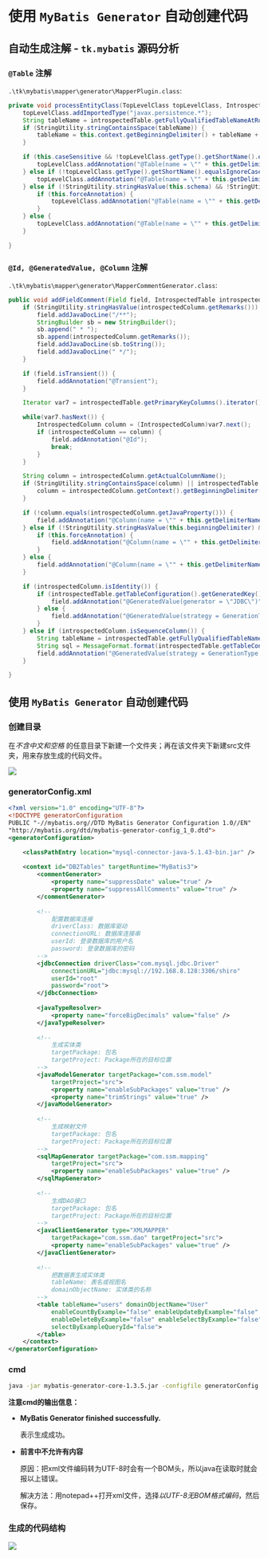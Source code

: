 # 使用 ```MyBatis Generator``` 自动创建代码

## 自动生成注解 - ```tk.mybatis``` 源码分析

### ```@Table``` 注解

```.\tk\mybatis\mapper\generator\MapperPlugin.class```:

```java
private void processEntityClass(TopLevelClass topLevelClass, IntrospectedTable introspectedTable) {
    topLevelClass.addImportedType("javax.persistence.*");
    String tableName = introspectedTable.getFullyQualifiedTableNameAtRuntime();
    if (StringUtility.stringContainsSpace(tableName)) {
        tableName = this.context.getBeginningDelimiter() + tableName + this.context.getEndingDelimiter();
    }

    if (this.caseSensitive && !topLevelClass.getType().getShortName().equals(tableName)) {
        topLevelClass.addAnnotation("@Table(name = \"" + this.getDelimiterName(tableName) + "\")");
    } else if (!topLevelClass.getType().getShortName().equalsIgnoreCase(tableName)) {
        topLevelClass.addAnnotation("@Table(name = \"" + this.getDelimiterName(tableName) + "\")");
    } else if (!StringUtility.stringHasValue(this.schema) && !StringUtility.stringHasValue(this.beginningDelimiter) && !StringUtility.stringHasValue(this.endingDelimiter)) {
        if (this.forceAnnotation) {
            topLevelClass.addAnnotation("@Table(name = \"" + this.getDelimiterName(tableName) + "\")");
        }
    } else {
        topLevelClass.addAnnotation("@Table(name = \"" + this.getDelimiterName(tableName) + "\")");
    }

}
```

### ```@Id, @GeneratedValue, @Column``` 注解

```.\tk\mybatis\mapper\generator\MapperCommentGenerator.class```:

```java
public void addFieldComment(Field field, IntrospectedTable introspectedTable, IntrospectedColumn introspectedColumn) {
    if (StringUtility.stringHasValue(introspectedColumn.getRemarks())) {
        field.addJavaDocLine("/**");
        StringBuilder sb = new StringBuilder();
        sb.append(" * ");
        sb.append(introspectedColumn.getRemarks());
        field.addJavaDocLine(sb.toString());
        field.addJavaDocLine(" */");
    }

    if (field.isTransient()) {
        field.addAnnotation("@Transient");
    }

    Iterator var7 = introspectedTable.getPrimaryKeyColumns().iterator();

    while(var7.hasNext()) {
        IntrospectedColumn column = (IntrospectedColumn)var7.next();
        if (introspectedColumn == column) {
            field.addAnnotation("@Id");
            break;
        }
    }

    String column = introspectedColumn.getActualColumnName();
    if (StringUtility.stringContainsSpace(column) || introspectedTable.getTableConfiguration().isAllColumnDelimitingEnabled()) {
        column = introspectedColumn.getContext().getBeginningDelimiter() + column + introspectedColumn.getContext().getEndingDelimiter();
    }

    if (!column.equals(introspectedColumn.getJavaProperty())) {
        field.addAnnotation("@Column(name = \"" + this.getDelimiterName(column) + "\")");
    } else if (!StringUtility.stringHasValue(this.beginningDelimiter) && !StringUtility.stringHasValue(this.endingDelimiter)) {
        if (this.forceAnnotation) {
            field.addAnnotation("@Column(name = \"" + this.getDelimiterName(column) + "\")");
        }
    } else {
        field.addAnnotation("@Column(name = \"" + this.getDelimiterName(column) + "\")");
    }

    if (introspectedColumn.isIdentity()) {
        if (introspectedTable.getTableConfiguration().getGeneratedKey().getRuntimeSqlStatement().equals("JDBC")) {
            field.addAnnotation("@GeneratedValue(generator = \"JDBC\")");
        } else {
            field.addAnnotation("@GeneratedValue(strategy = GenerationType.IDENTITY)");
        }
    } else if (introspectedColumn.isSequenceColumn()) {
        String tableName = introspectedTable.getFullyQualifiedTableNameAtRuntime();
        String sql = MessageFormat.format(introspectedTable.getTableConfiguration().getGeneratedKey().getRuntimeSqlStatement(), tableName, tableName.toUpperCase());
        field.addAnnotation("@GeneratedValue(strategy = GenerationType.IDENTITY, generator = \"" + sql + "\")");
    }

}
```

## 使用 ```MyBatis Generator``` 自动创建代码

### 创建目录

在*不含中文和空格* 的任意目录下新建一个文件夹；再在该文件夹下新建src文件夹，用来存放生成的代码文件。

![](images/directory.png)

### generatorConfig.xml

```xml
<?xml version="1.0" encoding="UTF-8"?>
<!DOCTYPE generatorConfiguration
PUBLIC "-//mybatis.org//DTD MyBatis Generator Configuration 1.0//EN"
"http://mybatis.org/dtd/mybatis-generator-config_1_0.dtd">
<generatorConfiguration>

    <classPathEntry location="mysql-connector-java-5.1.43-bin.jar" />
	
    <context id="DB2Tables" targetRuntime="MyBatis3">
        <commentGenerator>
            <property name="suppressDate" value="true" />
            <property name="suppressAllComments" value="true" />
        </commentGenerator>
		
        <!-- 
			配置数据库连接
			driverClass: 数据库驱动
			connectionURL: 数据库连接串
			userId: 登录数据库的用户名
			password: 登录数据库的密码
		-->
        <jdbcConnection driverClass="com.mysql.jdbc.Driver"
            connectionURL="jdbc:mysql://192.168.8.128:3306/shiro" 
			userId="root"
            password="root">
        </jdbcConnection>
		
        <javaTypeResolver>
            <property name="forceBigDecimals" value="false" />
        </javaTypeResolver>
		
        <!-- 
			生成实体类
			targetPackage: 包名
			targetProject: Package所在的目标位置
		-->
        <javaModelGenerator targetPackage="com.ssm.model"
            targetProject="src">
            <property name="enableSubPackages" value="true" />
            <property name="trimStrings" value="true" />
        </javaModelGenerator>
		
        <!-- 
			生成映射文件
			targetPackage: 包名
			targetProject: Package所在的目标位置
		-->
        <sqlMapGenerator targetPackage="com.ssm.mapping"
            targetProject="src">
            <property name="enableSubPackages" value="true" />
        </sqlMapGenerator>
		
        <!-- 
			生成DAO接口
			targetPackage: 包名
			targetProject: Package所在的目标位置
		-->
        <javaClientGenerator type="XMLMAPPER"
            targetPackage="com.ssm.dao" targetProject="src">
            <property name="enableSubPackages" value="true" />
        </javaClientGenerator>
		
        <!-- 
			把数据表生成实体类
			tableName: 表名或视图名 
			domainObjectName: 实体类的名称 
		-->
        <table tableName="users" domainObjectName="User"
            enableCountByExample="false" enableUpdateByExample="false"
            enableDeleteByExample="false" enableSelectByExample="false"
            selectByExampleQueryId="false">
		</table>
    </context>
</generatorConfiguration>
```

### cmd

```bash
java -jar mybatis-generator-core-1.3.5.jar -configfile generatorConfig.xml -overwrite
```

**注意cmd的输出信息：**

- **MyBatis Generator finished successfully.**

   表示生成成功。

- **前言中不允许有内容**

   原因：把xml文件编码转为UTF-8时会有一个BOM头，所以java在读取时就会报以上错误。

   解决方法：用notepad++打开xml文件，选择*以UTF-8无BOM格式编码*，然后保存。

### 生成的代码结构

![](images/java.png)
